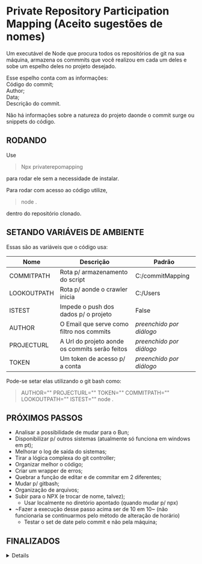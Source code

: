 # Private Repository Participation Mapping (Aceito sugestões de nomes)

Um executável de Node que procura todos os repositórios de git na sua máquina, armazena os commmits que você realizou em cada um deles e sobe um espelho deles no projeto desejado.  

Esse espelho conta com as informações:  
    Código do commit;  
    Author;  
    Data;  
    Descrição do commit.

Não há informações sobre a natureza do projeto daonde o commit surge ou snippets do código.  

## RODANDO

Use  
>Npx privaterepomapping

para rodar ele sem a necessidade de instalar.  

Para rodar com acesso ao código utilize,  
>node .  

dentro do repositório clonado.  

## SETANDO VARIÁVEIS DE AMBIENTE

Essas são as variáveis que o código usa:

| Nome          | Descrição                                      | Padrão                   |
| ------------- | ---------------------------------------------- | ------------------------ |
| COMMITPATH    | Rota p/ armazenamento do script                | C:/commitMapping         |
| LOOKOUTPATH   | Rota p/ aonde o crawler inicia                 | C:/Users                 |
| ISTEST        | Impede o push dos dados p/ o projeto           | False                    |
| AUTHOR        | O Email que serve como filtro nos commits      | *preenchido por diálogo* |
| PROJECTURL    | A Url do projeto aonde os commits serão feitos | *preenchido por diálogo* |
| TOKEN         | Um token de acesso p/ a conta                  | *preenchido por diálogo* |

Pode-se setar elas utilizando o git bash como:
> AUTHOR="" PROJECTURL="" TOKEN="" COMMITPATH="" LOOKOUTPATH="" ISTEST="" node .

## PRÓXIMOS PASSOS
- Analisar a possibilidade de mudar para o Bun;
- Disponibilizar p/ outros sistemas (atualmente só funciona em windows em pt);
- Melhorar o log de saída do sistemas;
- Tirar a lógica complexa do git controller;
- Organizar melhor o código;
- Criar um wrapper de erros;
- Quebrar a função de editar e de commitar em 2 diferentes;
- Mudar p/ gitbash;
- Organização de arquivos;
- Subir para o NPX (e trocar de nome, talvez);
    - Usar localmente no diretório apontado (quando mudar p/ npx)
- ~Fazer a execução desse passo acima ser de 10 em 10~ (não funcionaria se continuarmos pelo método de alteração de horário)
    - Testar o set de date pelo commit e não pela máquina;

## FINALIZADOS
<details>
- Nos detalhes do commit, colocar o número de linhas;
- Nos detalhes do commit, colocar o nome do projeto; (poderia ser considerado vazamento de info)
- Nos detalhes do commit, colocar as linguagens dos arquivos alterados. (poderia ser considerado vazamento de info)
- URLs dão problema
- Não duplicar Commits e não deletar o arquivo atual;
- Criar um caso de testes que não pusha;
- Melhorar a leitura do readme;
- Arrumar as envs de ambiente p/ incluir email, token e repo;
- Armazenar os commits que deram erro;
- Error Handler mais completo;
- Lidar com kill Switchs;
- Adicionar novas variáveis ao ReadMe;
- Função de DeleteFile em utils;
- Mudar o jeito que o crawler funciona p/ evitar a recorrencia da função;
- Ajustes na escrita e novas tasks;
- Break o Born() no phaser;
- Pegar o diretório atual e usar ele para construir as rotas padrões;
- Possibilitar vários processos de estarem ocupando a thread quando executando em loop;
- Break o modifyAndCommit() no git.controller;
- Token e URL estão hardcoded;
- Bug no horário
- Bug no caso do projeto já existir
</details>